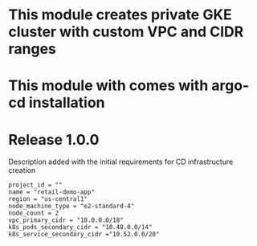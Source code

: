 # This module creates private GKE cluster with custom VPC and CIDR ranges
# This module with comes with argo-cd installation

# Release 1.0.0
Description added with the initial requirements for CD infrastructure creation

```
project_id = ""
name = "retail-demo-app"
region = "us-central1"
node_machine_type = "e2-standard-4"
node_count = 2
vpc_primary_cidr = "10.0.0.0/18"
k8s_pods_secondary_cidr = "10.48.0.0/14"
k8s_service_secondary_cidr ="10.52.0.0/20"
```